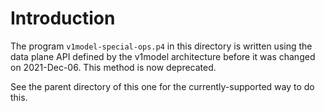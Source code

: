 # Introduction

The program `v1model-special-ops.p4` in this directory is written
using the data plane API defined by the v1model architecture before it
was changed on 2021-Dec-06.  This method is now deprecated.

See the parent directory of this one for the currently-supported way
to do this.
